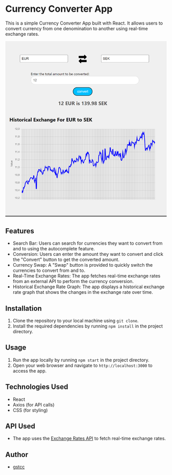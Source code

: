 # Currency Converter App

This is a simple Currency Converter App built with React. It allows users to convert currency from one denomination to another using real-time exchange rates.

![ScreenShot](/public/ScreenShot.png)


## Features

- Search Bar: Users can search for currencies they want to convert from and to using the autocomplete feature.
- Conversion: Users can enter the amount they want to convert and click the "Convert" button to get the converted amount.
- Currency Swap: A "Swap" button is provided to quickly switch the currencies to convert from and to.
- Real-Time Exchange Rates: The app fetches real-time exchange rates from an external API to perform the currency conversion.
- Historical Exchange Rate Graph: The app displays a historical exchange rate graph that shows the changes in the exchange rate over time.

## Installation

1. Clone the repository to your local machine using `git clone`.
2. Install the required dependencies by running `npm install` in the project directory.

## Usage

1. Run the app locally by running `npm start` in the project directory.
2. Open your web browser and navigate to `http://localhost:3000` to access the app.

## Technologies Used

- React
- Axios (for API calls)
- CSS (for styling)

## API Used

- The app uses the [Exchange Rates API](https://exchangeratesapi.io/) to fetch real-time exchange rates.

## Author

- [gstcc](https://github.com/gstcc)

